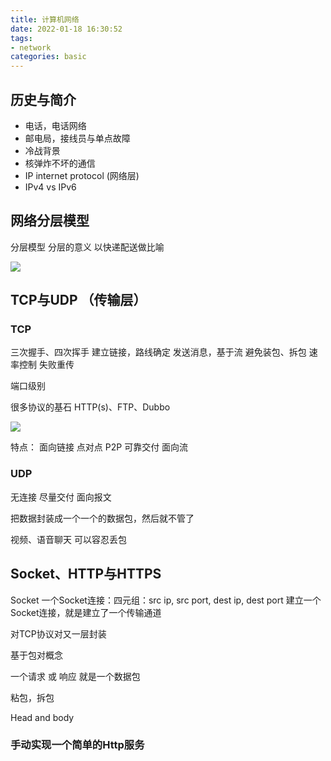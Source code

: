 ```yaml
---
title: 计算机网络
date: 2022-01-18 16:30:52
tags: 
- network
categories: basic
---
```

## 历史与简介
- 电话，电话网络
- 邮电局，接线员与单点故障
- 冷战背景
- 核弹炸不坏的通信
- IP internet protocol (网络层)
- IPv4 vs IPv6

<!--more-->

## 网络分层模型
分层模型
分层的意义
以快递配送做比喻

![](https://cp-images.oss-cn-hangzhou.aliyuncs.com/DoyVUQ.png)


## TCP与UDP （传输层）
### TCP

三次握手、四次挥手
建立链接，路线确定
发送消息，基于流
避免装包、拆包
速率控制
失败重传

端口级别

很多协议的基石
HTTP(s)、FTP、Dubbo

![](https://cp-images.oss-cn-hangzhou.aliyuncs.com/SxZ9xf.png)

特点：
面向链接
点对点 P2P
可靠交付
面向流

### UDP
无连接
尽量交付
面向报文

把数据封装成一个一个的数据包，然后就不管了

视频、语音聊天  可以容忍丢包

## Socket、HTTP与HTTPS

Socket
一个Socket连接：四元组：src ip, src port, dest ip, dest port
建立一个Socket连接，就是建立了一个传输通道


对TCP协议对又一层封装

基于包对概念

一个请求 或 响应 就是一个数据包

粘包，拆包

Head and body

### 手动实现一个简单的Http服务

